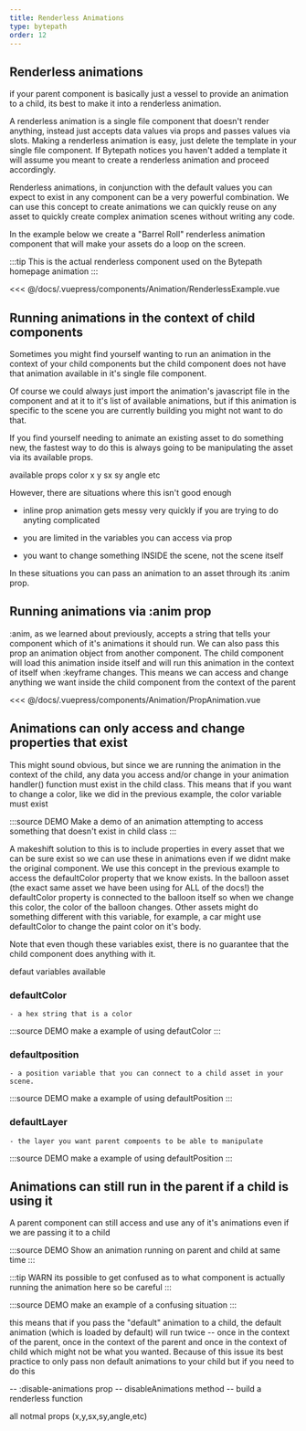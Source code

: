 ```yaml
---
title: Renderless Animations
type: bytepath
order: 12
---
```

## Renderless animations
if your parent component is basically just a vessel to provide an animation to a child, its best to make it into a renderless animation. 

A renderless animation is a single file component that doesn't render anything, instead just accepts data values via props and passes values via slots. 
Making a renderless animation is easy, just delete the template in your single file component. If Bytepath notices you haven't added a template it will assume you meant to create a renderless animation and proceed accordingly. 

Renderless animations, in conjunction with the default values you can expect to exist in any component can be a very powerful combination. We can use this concept to create animations we can quickly reuse on any asset to quickly 
create complex animation scenes without writing any code. 

In the example below we create a "Barrel Roll" renderless animation component that will make your assets do a loop on the screen. 

:::tip
This is the actual renderless component used on the Bytepath homepage animation
:::

<<< @/docs/.vuepress/components/Animation/RenderlessExample.vue

<ClientOnly>
<Demo :end="2500" v-slot="{ keyframe }">
<Animation-RenderlessExample :keyframe="keyframe" />
</Demo>  
</ClientOnly>


## Running animations in the context of child components
Sometimes you might find yourself wanting to run an animation in the context of your child components but the child component does not have that animation available in it's single file component. 

Of course we could always just import the animation's javascript file in the component and at it to it's list of available animations, but if this animation is specific to the scene you are 
currently building you might not want to do that. 

If you find yourself needing to animate an existing asset to do something new, the fastest way to do this is always going to be manipulating the asset via its available props.

available props
color
x
y
sx
sy
angle
etc
 
However, there are situations where this isn't good enough
- inline prop animation gets messy very quickly if you are trying to do anyting complicated

- you are limited in the variables you can access via prop

- you want to change something INSIDE the scene, not the scene itself

 In these situations you can pass an animation to an asset through its
:anim prop.  

## Running animations via :anim prop
:anim, as we learned about previously, accepts a string that tells your component which of it's animations it should run.
 We can also pass this prop an animation object from another component. The child component will load this animation inside itself and will run this animation in the context of itself when :keyframe changes. 
 This means we can access and change anything we want inside the child component from the context of the parent 


<<< @/docs/.vuepress/components/Animation/PropAnimation.vue

<ClientOnly>
<Demo :end="2500" v-slot="{ keyframe }">
<Animation-PropAnimation :keyframe="keyframe" />
</Demo>  
</ClientOnly>


## Animations can only access and change properties that exist
This might sound obvious, but since we are running the animation in the context of the child, any data you access and/or change in your animation handler() function must exist in the child class. This means that if you want to change a color, like we did in the previous example, the color variable must exist

:::source DEMO
Make a demo of an animation attempting to access something that doesn't exist in
child class
:::

A makeshift solution to this is to include properties in every asset that we
can be sure exist so we can use these in animations even if we didnt make the original component. We use this concept in the previous example to access the defaultColor property that we know exists. In the balloon asset (the exact same asset we have been using for ALL of the docs!) the defaultColor property is connected to the balloon itself so when we change this color, the color of the balloon changes. Other assets might do something different with this variable, for example, a car might use defaultColor to change the paint color on it's body.

Note that even though these variables exist, there is no guarantee that the child component does anything with it. 


defaut variables available 
### defaultColor 
    - a hex string that is a color

:::source DEMO
 make a example of using defautColor
:::

### defaultposition 
    - a position variable that you can connect to a child asset in your scene. 

:::source DEMO
 make a example of using defaultPosition
:::

### defaultLayer 
    - the layer you want parent compoents to be able to manipulate

:::source DEMO
 make a example of using defaultPosition
:::




## Animations can still run in the parent if a child is using it
A parent component can still access and use any of it's animations even if we are passing it to a child 

:::source DEMO
Show an animation running on parent and child at same time
:::


:::tip WARN
its possible to get confused as to what component is actually running the animation here so be careful
:::

:::source DEMO
make an example of a confusing situation
:::

this means that if you pass the "default" animation to a child, the default animation (which is loaded by default) will run twice -- once in the context of the parent, once in the context of the parent and once in the context of child which might not be what you wanted. Because of this issue its best practice to only pass non default animations to your child but if you need to do this 

-- :disable-animations prop
-- disableAnimations method
-- build a renderless function

all notmal props (x,y,sx,sy,angle,etc)
